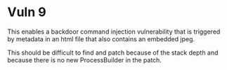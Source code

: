# Vuln 9

This enables a backdoor command injection vulnerability that is
triggered by metadata in an html file that also contains an embedded jpeg.

This should be difficult to find and patch because of the stack depth and because
there is no new ProcessBuilder in the patch. 